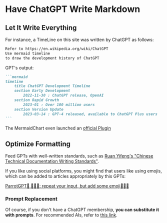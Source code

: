 # Have ChatGPT Write Markdown

## Let It Write Everything

For instance, a TimeLine on this site was written by ChatGPT as follows:

```markdown
Refer to https://en.wikipedia.org/wiki/ChatGPT
Use mermaid timeline
to draw the development history of ChatGPT
```

GPT's output:

````markdown
```mermaid
timeline
    title ChatGPT Development Timeline
    section Early Development
        2022-11-30 : ChatGPT release, OpenAI
    section Rapid Growth
        2023-01 : Over 100 million users
    section Version Update
        2023-03-14 : GPT-4 released, available to ChatGPT Plus users
```
````

The MermaidChart even launched an [official Plugin](https://www.mermaidchart.com/blog/posts/mermaid-chart-chatgpt-plugin-combines-generative-ai-and-smart-diagramming)

[//]: # (TODO: GPTs)

## Optimize Formatting

Feed GPTs with well-written standards, such as [Ruan Yifeng's "Chinese Technical Documentation Writing Standards"](https://github.com/ruanyf/document-style-guide).

[//]: # (TODO: GPTs)

If you like using social platforms, you might find that users like using emojis, which can be added to articles appropriately by this GPTs: 

[ParrotGPT🦜  🦜🦜🦜: repeat your input, but add some emoji🦜🦜🦜](https://chat.openai.com/g/g-yqvA1CiDz-parrotgpt)

[//]: # (TODO: GPTs to add suitable emojis to articles)

### Prompt Replacement

Of course, if you don't have a ChatGPT membership, **you can substitute it with prompts**. For recommended AIs, refer to [this link](https://www.gantrol.com/AI/TOP1.html).

[//]: # (TODO: Corresponding prompts, directly imported from a file, folded)

